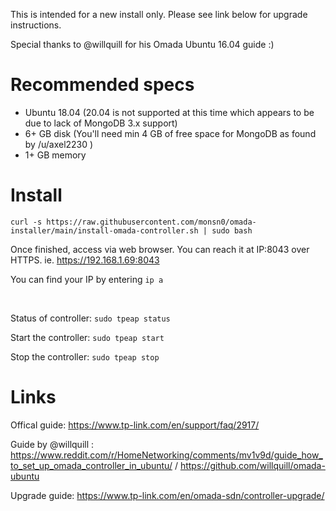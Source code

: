 This is intended for a new install only. Please see link below for upgrade instructions.

Special thanks to @willquill for his Omada Ubuntu 16.04 guide :)

# Recommended specs
- Ubuntu 18.04 (20.04 is not supported at this time which appears to be due to lack of MongoDB 3.x support)
- 6+ GB disk (You'll need min 4 GB of free space for MongoDB as found by /u/axel2230 )
- 1+ GB memory

# Install

```
curl -s https://raw.githubusercontent.com/monsn0/omada-installer/main/install-omada-controller.sh | sudo bash
```
Once finished, access via web browser. You can reach it at IP:8043 over HTTPS. ie. https://192.168.1.69:8043

You can find your IP by entering `ip a`

<br />

Status of controller: `sudo tpeap status`

Start the controller: `sudo tpeap start`

Stop the controller: `sudo tpeap stop`

# Links
Offical guide: https://www.tp-link.com/en/support/faq/2917/

Guide by @willquill : https://www.reddit.com/r/HomeNetworking/comments/mv1v9d/guide_how_to_set_up_omada_controller_in_ubuntu/ / https://github.com/willquill/omada-ubuntu

Upgrade guide: https://www.tp-link.com/en/omada-sdn/controller-upgrade/
